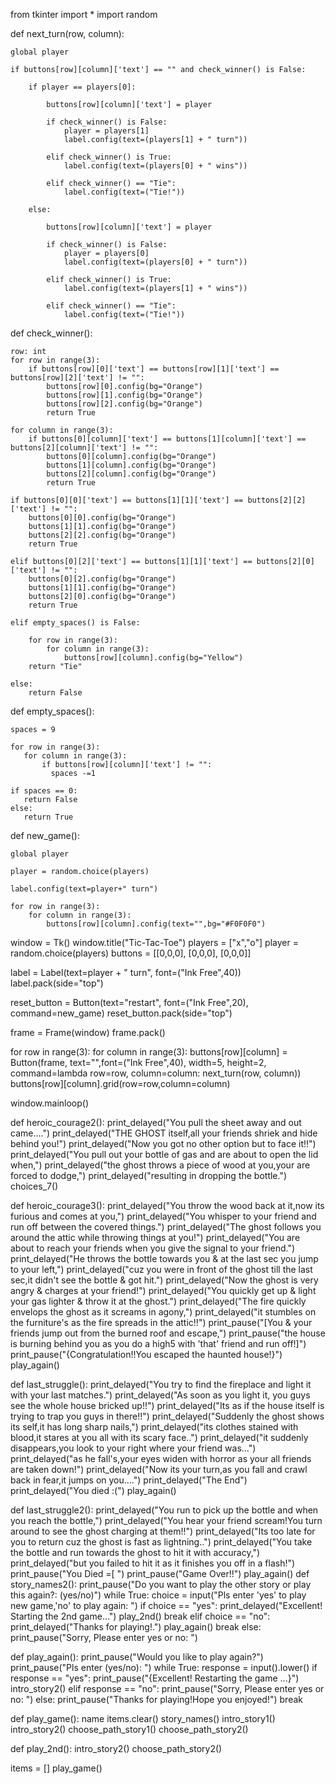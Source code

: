 from tkinter import *
import random

def next_turn(row, column):

    global player

    if buttons[row][column]['text'] == "" and check_winner() is False:

        if player == players[0]:

            buttons[row][column]['text'] = player

            if check_winner() is False:
                player = players[1]
                label.config(text=(players[1] + " turn"))

            elif check_winner() is True:
                label.config(text=(players[0] + " wins"))

            elif check_winner() == "Tie":
                label.config(text=("Tie!"))

        else:

            buttons[row][column]['text'] = player

            if check_winner() is False:
                player = players[0]
                label.config(text=(players[0] + " turn"))

            elif check_winner() is True:
                label.config(text=(players[1] + " wins"))

            elif check_winner() == "Tie":
                label.config(text=("Tie!"))

def check_winner():

    row: int
    for row in range(3):
        if buttons[row][0]['text'] == buttons[row][1]['text'] == buttons[row][2]['text'] != "":
            buttons[row][0].config(bg="Orange")
            buttons[row][1].config(bg="Orange")
            buttons[row][2].config(bg="Orange")
            return True

    for column in range(3):
        if buttons[0][column]['text'] == buttons[1][column]['text'] == buttons[2][column]['text'] != "":
            buttons[0][column].config(bg="Orange")
            buttons[1][column].config(bg="Orange")
            buttons[2][column].config(bg="Orange")
            return True

    if buttons[0][0]['text'] == buttons[1][1]['text'] == buttons[2][2]['text'] != "":
        buttons[0][0].config(bg="Orange")
        buttons[1][1].config(bg="Orange")
        buttons[2][2].config(bg="Orange")
        return True

    elif buttons[0][2]['text'] == buttons[1][1]['text'] == buttons[2][0]['text'] != "":
        buttons[0][2].config(bg="Orange")
        buttons[1][1].config(bg="Orange")
        buttons[2][0].config(bg="Orange")
        return True

    elif empty_spaces() is False:

        for row in range(3):
            for column in range(3):
                buttons[row][column].config(bg="Yellow")
        return "Tie"

    else:
        return False

def empty_spaces():

    spaces = 9

    for row in range(3):
       for column in range(3):
           if buttons[row][column]['text'] != "":
             spaces -=1

    if spaces == 0:
       return False
    else:
       return True

def new_game():

    global player

    player = random.choice(players)

    label.config(text=player+" turn")

    for row in range(3):
        for column in range(3):
            buttons[row][column].config(text="",bg="#F0F0F0")

window = Tk()
window.title("Tic-Tac-Toe")
players = ["x","o"]
player = random.choice(players)
buttons = [[0,0,0],
           [0,0,0],
           [0,0,0]]

label = Label(text=player + " turn", font=("Ink Free",40))
label.pack(side="top")

reset_button = Button(text="restart", font=("Ink Free",20), command=new_game)
reset_button.pack(side="top")

frame = Frame(window)
frame.pack()

for row in range(3):
    for column in range(3):
        buttons[row][column] = Button(frame, text="",font=("Ink Free",40), width=5, height=2,
                                       command=lambda row=row, column=column: next_turn(row, column))
        buttons[row][column].grid(row=row,column=column)

window.mainloop()


def heroic_courage2():
    print_delayed("You pull the sheet away and out came....")
    print_delayed("THE GHOST itself,all your friends shriek and hide behind you!")
    print_delayed("Now you got no other option but to face it!!")
    print_delayed("You pull out your bottle of gas and are about to open the lid when,")
    print_delayed("the ghost throws a piece of wood at you,your are forced to dodge,")
    print_delayed("resulting in dropping the bottle.")
    choices_7()

def heroic_courage3():
    print_delayed("You throw the wood back at it,now its furious and comes at you,")
    print_delayed("You whisper to your friend and run off between the covered things.")
    print_delayed("The ghost follows you around the attic while throwing things at you!")
    print_delayed("You are about to reach your friends when you give the signal to your friend.")
    print_delayed("He throws the bottle towards you & at the last sec you jump to your left,")
    print_delayed("cuz you were in front of the ghost till the last sec,it didn't see the bottle & got hit.")
    print_delayed("Now the ghost is very angry & charges at your friend!")
    print_delayed("You quickly get up & light your gas lighter & throw it at the ghost.")
    print_delayed("The fire quickly envelops the ghost as it screams in agony,")
    print_delayed("it stumbles on the furniture's as the fire spreads in the attic!!")
    print_pause("[You & your friends jump out from the burned roof and escape,")
    print_pause("the house is burning behind you as you do a high5 with 'that' friend and run off!]")
    print_pause("{Congratulation!!You escaped the haunted house!}")
    play_again()


def last_struggle():
    print_delayed("You try to find the fireplace and light it with your last matches.")
    print_delayed("As soon as you light it, you guys see the whole house bricked up!!")
    print_delayed("Its as if the house itself is trying to trap you guys in there!!")
    print_delayed("Suddenly the ghost shows its self,it has long sharp nails,")
    print_delayed("its clothes stained with blood,it stares at you all with its scary face..")
    print_delayed("it suddenly disappears,you look to your right where your friend was...")
    print_delayed("as he fall's,your eyes widen with horror as your all friends are taken down!")
    print_delayed("Now its your turn,as you fall and crawl back in fear,it jumps on you....")
    print_delayed("The End")
    print_delayed("You died :(")
    play_again()

def last_struggle2():
    print_delayed("You run to pick up the bottle and when you reach the bottle,")
    print_delayed("You hear your friend scream!You turn around to see the ghost charging at them!!")
    print_delayed("Its too late for you to return cuz the ghost is fast as lightning..")
    print_delayed("You take the bottle and run towards the ghost to hit it with accuracy,")
    print_delayed("but you failed to hit it as it finishes you off in a flash!")
    print_pause("You Died =[ ")
    print_pause("Game Over!!")
    play_again()
def story_names2():
    print_pause("Do you want to play the other story or play this again?: (yes/no)")
    while True:
        choice = input("Pls enter 'yes' to play new game,'no' to play again: ")
        if choice == "yes":
            print_delayed("Excellent! Starting the 2nd game...")
            play_2nd()
            break
        elif choice == "no":
            print_delayed("Thanks for playing!.")
            play_again()
            break
        else:
            print_pause("Sorry, Please enter yes or no: ")

def play_again():
    print_pause("Would you like to play again?")
    print_pause("Pls enter (yes/no): ")
    while True:
        response = input().lower()
        if response == "yes":
            print_pause("{Excellent! Restarting the game ...}")
            intro_story2()
        elif response == "no":
            print_pause("Sorry, Please enter yes or no: ")
        else:
            print_pause("Thanks for playing!Hope you enjoyed!")
            break

def play_game():
    name
    items.clear()
    story_names()
    intro_story1()
    intro_story2()
    choose_path_story1()
    choose_path_story2()

def play_2nd():
    intro_story2()
    choose_path_story2()

items = []
play_game()


